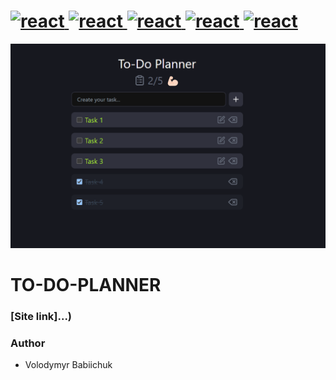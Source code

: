 # <span align="left"> <a href="https://reactjs.org/" target="_blank" rel="noreferrer"> <img src="https://cdn.jsdelivr.net/gh/devicons/devicon@latest/icons/react/react-original-wordmark.svg" alt="react" width="100" height="100"/> </a> <a href="https://reactjs.org/" target="_blank" rel="noreferrer"> <img src="https://cdn.jsdelivr.net/gh/devicons/devicon@latest/icons/nestjs/nestjs-original.svg" alt="react" width="100" height="100"/> </a> </a> <a href="https://reactjs.org/" target="_blank" rel="noreferrer"> <img src="https://cdn.jsdelivr.net/gh/devicons/devicon@latest/icons/mongodb/mongodb-original-wordmark.svg" alt="react" width="100" height="100"/> </a> </a> </a> <a href="https://reactjs.org/" target="_blank" rel="noreferrer"> <img src="https://cdn.jsdelivr.net/gh/devicons/devicon@latest/icons/typescript/typescript-original.svg" alt="react" width="100" height="100"/> </a> </a> </a> </a> <a href="https://reactjs.org/" target="_blank" rel="noreferrer"> <img src="https://cdn.jsdelivr.net/gh/devicons/devicon@latest/icons/tailwindcss/tailwindcss-original.svg" alt="react" width="100" height="100"/> </a>

![Alt-текст](./front/public/preview.png)

# TO-DO-PLANNER

### [Site link]...)

### Author

- Volodymyr Babiichuk
